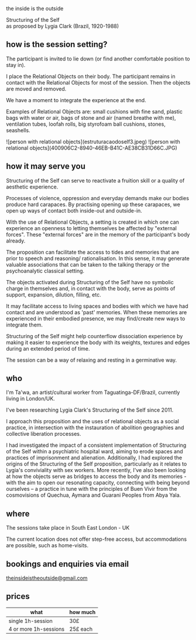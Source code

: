 the inside is the outside

Structuring of the Self  
as proposed by Lygia Clark (Brazil, 1920-1988)  


how is the session setting?
---------------------------

The participant is invited to lie down (or find another comfortable position to stay in).

I place the Relational Objects on their body.  The participant remains in contact with the Relational Objects for most of the session. Then the objects are moved and removed.

We have a moment to integrate the experience at the end.

Examples of Relational Objects are: small cushions with fine sand, plastic bags with water or air, bags of stone and air (named breathe with me), ventilation tubes, loofah rolls, big styrofoam ball cushions, stones, seashells.

<div class="image-row">
  ![person with relational objects](estruturacaodoself3.jpeg)
  ![person with relational objects](400906C2-8940-46EB-B41C-AE38CB31D66C.JPG)
</div>

how it may serve you
--------------------

Structuring of the Self can serve to reactivate a fruition skill or a quality of aesthetic experience.

Processes of violence, oppression and everyday demands make our bodies produce hard carapaces.  By practising opening up these carapaces, we open up ways of contact both inside-out and outside-in.

With the use of Relational Objects, a setting is created in which one can experience an openness to letting themselves be affected by "external forces". These "external forces" are in the memory of the participant's body already. 

The proposition can facilitate the access to tides and memories that are prior to speech and reasoning/ rationalisation.  In this sense, it may generate valuable associations that can be taken to the talking therapy or the psychoanalytic classical setting.

The objects activated during Structuring of the Self have no symbolic charge in themselves and, in contact with the body, serve as points of support, expansion, dilution, filling, etc.

It may facilitate access to living spaces and bodies with which we have had contact and are understood as 'past' memories. When these memories are experienced in their embodied presence, we may find/create new ways to integrate them.

Structuring of the Self might help counterflow dissociation experience by making it easier to experience the body with its weights, textures and edges during an extended period of time.

The session can be a way of relaxing and resting in a germinative way.


who
---

I'm Ta'wa, an artist/cultural worker from Taguatinga-DF/Brazil, currently living in London/UK.

I've been researching Lygia Clark's Structuring of the Self since 2011. 

I approach this proposition and the uses of relational objects as a social practice, in intersection with the instauration of abolition geographies and collective liberation processes.

I had investigated the impact of a consistent implementation of Structuring of the Self  within a psychiatric hospital ward, aiming to erode spaces and practices of imprisonment and alienation. Additionally, I had explored the origins of the Structuring of the Self  proposition, particularly as it relates to Lygia's conviviality with sex workers. More recently, I've also been looking at how the objects serve as bridges to access the body and its memories - with the aim to open our resonating capacity, connecting with being beyond ourselves – a practice in tune with the principles of Buen Vivir from the cosmovisions of Quechua, Aymara and Guarani Peoples from Abya Yala. 


where
-----

The sessions take place in South East London - UK

The current location does not offer step-free access, but accommodations are possible, such as home-visits.


bookings and enquiries via email
--------------------------------

[theinsideistheoutside@gmail.com](mailto:theinsideistheoutside@gmail.com)


prices
------

| what                  | how much |
| --------------------- | -------- |
| single 1h-session     | 30£      |
| 4 or more 1h-sessions | 25£ each |
